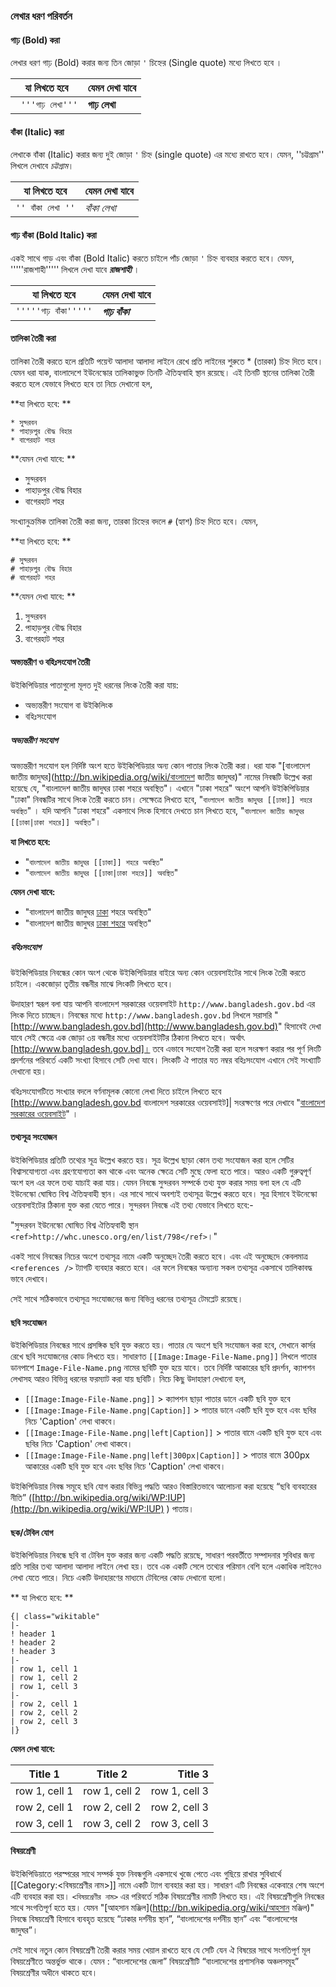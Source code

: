 ### লেখার ধরণ পরিবর্তন

#### গাঢ় (Bold) করা

লেখার ধরণ গাঢ় (Bold) করার জন্য তিন জোড়া `'` চিহ্নের (Single quote) মধ্যে লিখতে হবে ।

| যা লিখতে হবে | যেমন দেখা যাবে |
| --- | --- |
| ` '''গাঢ় লেখা'''` | **গাঢ় লেখা** |


#### বাঁকা (Italic) করা

লেখাকে বাঁকা (Italic) করার জন্য দুই জোড়া `'` চিহ্ন (single quote) এর মধ্যে রাখতে হবে। যেমন, ''চট্টগ্রাম'' লিখলে দেখাবে *চট্টগ্রাম*।

| যা লিখতে হবে | যেমন দেখা যাবে |
| --- | --- |
| `'' বাঁকা লেখা ''` | *বাঁকা লেখা* |


#### গাঢ় বাঁকা (Bold Italic) করা

একই সাথে গাড় এবং বাঁকা (Bold Italic) করতে চাইলে পাঁচ জোড়া `'` চিহ্ন ব্যবহার করতে হবে। যেমন, '''''রাজশাহী''''' লিখলে দেখা যাবে ***রাজশাহী***   ।

| যা লিখতে হবে | যেমন দেখা যাবে |
| --- | --- |
| `'''''গাঢ় বাঁকা'''''` | ***গাঢ় বাঁকা*** |


#### তালিকা তৈরী করা

তালিকা তৈরী করতে হলে প্রতিটি পয়েন্ট আলাদা আলাদা লাইনে রেখে প্রতি লাইনের শুরুতে * (তারকা) চিহ্ন দিতে হবে। যেমন ধরা যাক, বাংলাদেশে ইউনেস্কোর তালিকাভুক্ত তিনটি ঐতিহ্যবাহি স্থান রয়েছে। এই তিনটি স্থানের তালিকা তৈরী করতে হলে যেভাবে লিখতে হবে তা নিচে দেখানো হল,

**যা লিখতে হবে: **
```
* সুন্দরবন
* পাহাড়পুর বৌদ্ধ বিহার
* বাগেরহাট শহর
```

**যেমন দেখা যাবে: **

* সুন্দরবন
* পাহাড়পুর বৌদ্ধ বিহার
* বাগেরহাট শহর

সংখ্যানুক্রমিক তালিকা তৈরী করা জন্য, তারকা চিহ্নের বদলে `#` (হ্যাশ) চিহ্ন দিতে হবে। যেমন,

**যা লিখতে হবে: **
```
# সুন্দরবন
# পাহাড়পুর বৌদ্ধ বিহার
# বাগেরহাট শহর
```

**যেমন দেখা যাবে: **

1. সুন্দরবন
2. পাহাড়পুর বৌদ্ধ বিহার
3. বাগেরহাট শহর



#### অভ্যন্তরীণ ও বহিঃসংযোগ তৈরী 

উইকিপিডিয়ার পাতাগুলো মূলত দুই ধরনের লিংক তৈরী করা যায়: 

* অভ্যন্তরীণ সংযোগ বা উইকিলিংক 
* বহিঃসংযোগ 

##### অভ্যন্তরীণ সংযোগ 
অভ্যন্তরীণ সংযোগ হল নির্দিষ্ট অংশ হতে উইকিপিডিয়ার অন্য কোন পাতার লিংক তৈরী করা। ধরা যাক "[বাংলাদেশ জাতীয় জাদুঘর](http://bn.wikipedia.org/wiki/বাংলাদেশ জাতীয় জাদুঘর)" নামের নিবন্ধটি উল্লেখ করা হয়েছে যে, "বাংলাদেশ জাতীয় জাদুঘর ঢাকা শহরে অবস্থিত"। এখানে "ঢাকা শহরে" অংশে আপনি উইকিপিডিয়ার "ঢাকা" নিবন্ধটির সাথে লিংক তৈরী করতে চান। সেক্ষেত্রে লিখতে হবে, "`বাংলাদেশ জাতীয় জাদুঘর [[ঢাকা]] শহরে অবস্থিত`" । যদি আপনি "ঢাকা শহরে" একসাথে লিংক হিসাবে দেখতে চান লিখতে হবে, "`বাংলাদেশ জাতীয় জাদুঘর [[ঢাকা|ঢাকা শহরে]] অবস্থিত`"।

**যা লিখতে হবে:**

* "`বাংলাদেশ জাতীয় জাদুঘর [[ঢাকা]] শহরে অবস্থিত`"
* "`বাংলাদেশ জাতীয় জাদুঘর [[ঢাকা|ঢাকা শহরে]] অবস্থিত`"

**যেমন দেখা যাবে:**

* "বাংলাদেশ জাতীয় জাদুঘর [ঢাকা](http://bn.wikipedia.org/wiki/ঢাকা) শহরে অবস্থিত"
* "বাংলাদেশ জাতীয় জাদুঘর [ঢাকা শহরে](http://bn.wikipedia.org/wiki/ঢাকা) অবস্থিত"

##### বহিঃসংযোগ
উইকিপিডিয়ার নিবন্ধের কোন অংশ থেকে উইকিপিডিয়ার বাইরে অন্য কোন ওয়েবসাইটের সাথে লিংক তৈরী করতে চাইলে। একজোড়া তৃতীয় বন্ধনীর মাঝে লিংকটি লিখতে হবে। 

উদাহারণ স্বরূপ বলা যায় আপনি বাংলাদেশ সরকারের ওয়েবসাইট `http://www.bangladesh.gov.bd` এর লিংক দিতে চাচ্ছেন। নিবন্ধের মধ্যে  `http://www.bangladesh.gov.bd` লিখলে সরাসরি "[http://www.bangladesh.gov.bd](http://www.bangladesh.gov.bd)" হিসাবেই দেখা যাবে সেই ক্ষেত্রে এক জোড়া ৩য় বন্ধনীর মধ্যে ওয়েবসাইটটির ঠিকানা লিখতে হবে। অর্থাৎ [http://www.bangladesh.gov.bd]। তবে এভাবে সংযোগ তৈরী করা হলে সংরক্ষণ করার পর পূর্ণ লিংটি প্রদর্শনের পরিবর্তে একটি সংখ্যা হিসাবে সেটি দেখা যাবে। লিংকটি ঐ পাতার যত নম্বর বহিঃসংযোগ এখানে সেই সংখ্যাটি দেখানো হয়। 

বহিঃসংযোগটিতে সংখ্যার বদলে বর্ণনামূলক কোনো লেখা দিতে চাইলে লিখতে হবে [http://www.bangladesh.gov.bd  বাংলাদেশ সরকারের ওয়েবসাইট]| সংরক্ষণের পরে দেখাবে "[বাংলাদেশ সরকারের ওয়েবসাইট](http://www.bangladesh.gov.bd)" ।


#### তথ্যসূত্র সংযোজন 

উইকিপিডিয়ার প্রতিটি তথ্যের সূত্র উল্লেখ করতে হয়। সূত্র উল্লেখ ছাড়া কোন তথ্য সংযোজন করা হলে সেটির বিশ্বাসযোগ্যতা এবং গ্রহণযোগ্যতা কম থাকে এবং অনেক ক্ষেত্রে সেটি মুছে ফেলা হতে পারে। আরও একটি গুরুত্বপূর্ণ অংশ হল এর ফলে তথ্য যাচাই করা যায়। যেমন নিবন্ধে সুন্দরবন সম্পর্কে তথ্য যুক্ত করার সময় বলা হল যে এটি ইউনেস্কো ঘোষিত বিশ্ব ঐতিহ্যবাহী স্থান। এর সাথে সাথে অবশ্যই তথ্যসূত্র উল্লেখ করতে হবে। সূত্র হিসাবে ইউনেস্কো ওয়েবসাইটের ঠিকানা যুক্ত করা যেতে পারে। সুন্দরবন নিবন্ধে এই তথ্য যেভাবে লিখতে হবে:-

"সুন্দরবন ইউনেস্কো ঘোষিত বিশ্ব ঐতিহ্যবাহী স্থান `<ref>http://whc.unesco.org/en/list/798</ref>`।"

একই সাথে নিবন্ধের নিচের অংশে তথ্যসূত্র নামে একটি অনুচ্ছেদ তৈরী করতে হবে। এবং এই অনুচ্ছেদে কেবলমাত্র `<references />` ট্যাগটি ব্যবহার করতে হবে। এর ফলে নিবন্ধের অন্যান্য সকল তথ্যসূত্র একসাথে তালিকাবদ্ধ ভাবে দেখাবে। 

সেই সাথে সঠিকভাবে তথ্যসূত্র সংযোজনের জন্য বিভিন্ন ধরনের তথ্যসূত্র টেমপ্লেট রয়েছে। 


#### ছবি সংযোজন

উইকিপিডিয়ার নিবন্ধের সাথে প্রসঙ্গিক ছবি যুক্ত করতে হয়। পাতার যে অংশে ছবি সংযোজন করা হবে, সেখানে কার্সর রেখে ছবি সংযোজনের কোড লিখতে হয়। সাধারণত `[[Image:Image-File-Name.png]]` লিখলে পাতার ডানপাশে `Image-File-Name.png` নামের ছবিটি যুক্ত হয়ে যাবে। তবে নির্দিষ্ট আকারের ছবি প্রদর্শন, ক্যাপশন লেখাসহ আরও বিভিন্ন ধরনের ফরম্যাট করা যায় ছবিটি। নিচে কিছু উদাহারণ দেখানো হল, 

* `[[Image:Image-File-Name.png]]` > ক্যাপশন ছাড়া পাতার ডানে একটি ছবি যুক্ত হবে
* `[[Image:Image-File-Name.png|Caption]]` > পাতার ডানে একটি ছবি যুক্ত হবে এবং ছবির নিচে 'Caption' লেখা থাকবে।
* `[[Image:Image-File-Name.png|left|Caption]]` > পাতার বামে একটি ছবি যুক্ত হবে এবং ছবির নিচে 'Caption' লেখা থাকবে।
* `[[Image:Image-File-Name.png|left|300px|Caption]]` > পাতার বামে 300px আকারের একটি ছবি যুক্ত হবে এবং ছবির নিচে 'Caption' লেখা থাকবে।

উইকিপিডিয়ার নিবন্ধ সমূহে ছবি যোগ করার বিভিন্ন পদ্ধতি আরও বিস্তারিতভাবে আলোচনা করা হয়েছে “ছবি ব্যবহারের নীতি” ([http://bn.wikipedia.org/wiki/WP:IUP](http://bn.wikipedia.org/wiki/WP:IUP) ) পাতায়।

#### ছক/টেবিল যোগ 

উইকিপিডিয়ার নিবন্ধে ছবি বা টেবিল যুক্ত করার জন্য একটি পদ্ধতি রয়েছে, সাধারণ পরবর্তীতে সম্পাদনার সুবিধার জন্য প্রতি সারির তথ্য আলাদা আলাদা লাইনে লেখা হয়। তবে এক একটি সেলে তথ্যের পরিমান বেশি হলে একাধিক লাইনেও লেখা যেতে পারে। নিচে একটি উদাহারণের মাধ্যমে টেবিলের কোড দেখানো হলো।

** যা লিখতে হবে: **


	{| class="wikitable"
	|-
	! header 1
	! header 2
	! header 3
	|-
	| row 1, cell 1
	| row 1, cell 2
	| row 1, cell 3
	|-
	| row 2, cell 1
	| row 2, cell 2
	| row 2, cell 3
	|}


**যেমন দেখা যাবে:**

| Title 1       | Title 2       | Title 3       |
| ------------- |:-------------:| -------------:|
| row 1, cell 1 | row 1, cell 2 | row 1, cell 3 |
| row 2, cell 1 | row 2, cell 2 | row 2, cell 3 |
| row 3, cell 1 | row 3, cell 2 | row 3, cell 3 |



#### বিষয়শ্রেণী 

উইকিপিডিয়াতে পরস্পরের সাথে সম্পর্ক যুক্ত নিবন্ধগুলি একসাথে খুজে পেতে এবং গুছিয়ে রাখার সুবিধার্থে [[Category:<বিষয়শ্রেণীর নাম>]] নামে একটি ট্যাগ ব্যবহার করা হয়। সাধারণ এটি নিবন্ধের একেবারে শেষ অংশে এটি ব্যবহার করা হয়। `<বিষয়শ্রেণীর নাম>` এর পরিবর্তে সঠিক বিষয়শ্রেণীর নামটি লিখতে হয়। 
এই বিষয়শ্রেণীগুলি নিবন্ধের সাথে সংগতিপূর্ণ হতে হয়। যেমন "[আহসান মঞ্জিল](http://bn.wikipedia.org/wiki/আহসান মঞ্জিল)" নিবন্ধে বিষয়শ্রেণী হিসাবে ব্যবহৃত হয়েছে “ঢাকার দর্শনীয় স্থান”, “বাংলাদেশের দর্শনীয় স্থান” এবং “বাংলাদেশের জাদুঘর”।

সেই সাথে নতুন কোন বিষয়শ্রেণী তৈরী করার সময় খেয়াল রাখতে হবে যে সেটি যেন  ঐ বিষয়ের সাথে সংগতিপূর্ণ মূল বিষয়শ্রেণীতে অন্তর্ভুক্ত থাকে। যেমন : “বাংলাদেশের জেলা” বিষয়শ্রেণীটি “বাংলাদেশের প্রশাসনিক অঞ্চলসমূহ” বিষয়শ্রেণীর অধীনে থাকতে হবে। 






